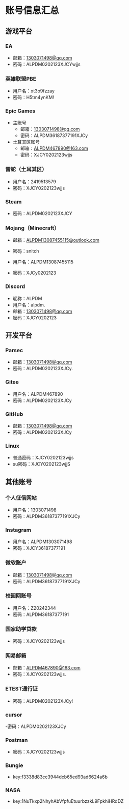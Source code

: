 # 账号信息汇总

## 游戏平台

### EA
- 邮箱：1303071498@qq.com
- 密码：ALPDM0202123XJCYwjjs

### 英雄联盟PBE
- 用户名：xt3o9fzzay
- 密码：H5tm4ynKM!

### Epic Games
- 主账号
  - 邮箱：1303071498@qq.com
  - 密码：ALPDM36187377191XJCy
- 土耳其区账号
  - 邮箱：ALPDM467890@163.com
  - 密码：XJCY0202123wjjs

### 雷蛇（土耳其区）
- 用户名：2419513579
- 密码：XJCY0202123wjjs

### Steam
- 密码：ALPDM0202123XJCY

### Mojang（Minecraft）
- 邮箱：ALPDM13087455115@outlook.com
- 密码：snitch

- 用户名：ALPDM13087455115
- 密码：XJCy0202123

### Discord
- 昵称：ALPDM
- 用户名：alpdm.
- 邮箱：1303071498@qq.com
- 密码：XJCY0202123

## 开发平台

### Parsec
- 邮箱：1303071498@qq.com
- 密码：ALPDM0202123XJCy.

### Gitee
- 用户名：ALPDM467890
- 密码：ALPDM0202123XJCy

### GitHub
- 邮箱：1303071498@qq.com
- 密码：ALPDM0202123XJCy

### Linux
- 普通密码：XJCY0202123wjjs
- su密码：XJCY0202123wjjS

## 其他账号

### 个人征信网站
- 用户名：1303071498
- 密码：ALPDM36187377191XJCy

### Instagram
- 用户名：ALPDM1303071498
- 密码：XJCY36187377191

### 微软账户
- 邮箱：1303071498@qq.com
- 密码：ALPDM36187377191XJCy

### 校园网账号
- 用户名：Z20242344
- 密码：ALPDM36187377191

### 国家助学贷款
- 密码：XJCY0202123wjjs

### 网易邮箱
- 邮箱：ALPDM467890@163.com
- 密码：XJCY0202123wjjs.

### ETEST通行证
- 密码：ALPDM0202123XJCy!
  

 ### cursor 
 -密码：ALPDM0202123XJCy

 ### Postman
 - 密码：XJCY0202123wjjs

### Bungie
- key:f3338d83cc3944dcb65ed93ad6624a6b

### NASA
- key:1NuTkxp2NhyhAbVfpfuEtuurbzzkL9FpkhiHRdDZ